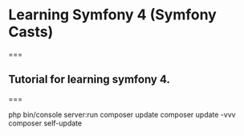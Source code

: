 # Learning Symfony 4 (Symfony Casts)

===

## Tutorial for learning symfony 4.

===

php bin/console server:run
composer update
composer update -vvv
composer self-update